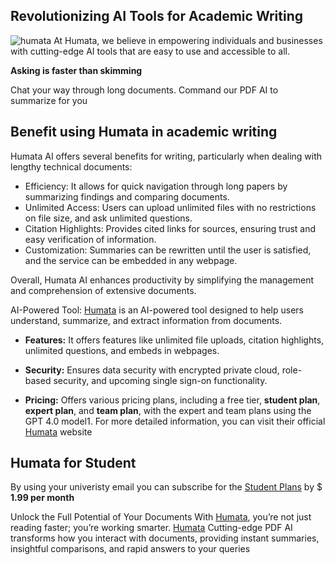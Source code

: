 
## Revolutionizing AI Tools for Academic Writing

![humata](https://github.com/aprijunaidi/humata-ai-tools/assets/7279471/c0b176a0-803d-4fa6-a688-02e55f696227)
At Humata, we believe in empowering individuals and businesses with cutting-edge AI tools that are easy to use and accessible to all.

**Asking is faster than skimming**

Chat your way through long documents. Command our PDF AI to summarize for you

## Benefit using Humata in academic writing

Humata AI offers several benefits for writing, particularly when dealing with lengthy technical documents:

- Efficiency: It allows for quick navigation through long papers by summarizing findings and comparing documents.
- Unlimited Access: Users can upload unlimited files with no restrictions on file size, and ask unlimited questions.
- Citation Highlights: Provides cited links for sources, ensuring trust and easy verification of information.
- Customization: Summaries can be rewritten until the user is satisfied, and the service can be embedded in any webpage.
  
Overall, Humata AI enhances productivity by simplifying the management and comprehension of extensive documents.

AI-Powered Tool: [Humata](https://www.humata.ai/?via=apri) is an AI-powered tool designed to help users understand, summarize, and extract information from documents.
- **Features:** It offers features like unlimited file uploads, citation highlights, unlimited questions, and embeds in webpages.

- **Security:** Ensures data security with encrypted private cloud, role-based security, and upcoming single sign-on functionality.

- **Pricing:** Offers various pricing plans, including a free tier, **student plan**, **expert plan**, and **team plan**, with the expert and team plans using the GPT 4.0 model1.
For more detailed information, you can visit their official [Humata](https://www.humata.ai/?via=apri) website

## Humata for Student
By using your univeristy email you can subscribe for the [Student Plans](https://www.humata.ai/?via=apri) by $ **1.99 per month**

Unlock the Full Potential of Your Documents With [Humata](https://www.humata.ai/?via=apri), you’re not just reading faster; you’re working smarter. [Humata](https://www.humata.ai/?via=apri) Cutting-edge PDF AI transforms how you interact with documents, providing instant summaries, insightful comparisons, and rapid answers to your queries
